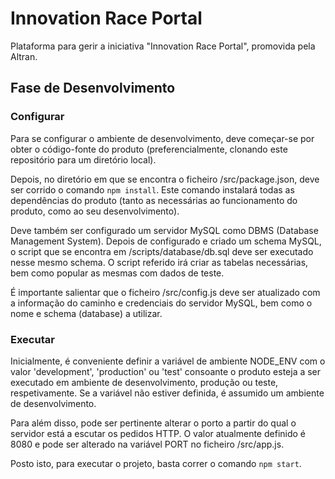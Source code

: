 # Innovation Race Portal

Plataforma para gerir a iniciativa "Innovation Race Portal", promovida pela Altran.

## Fase de Desenvolvimento

### Configurar

Para se configurar o ambiente de desenvolvimento, deve começar-se por obter o código-fonte do produto (preferencialmente, clonando este repositório para um diretório local).

Depois, no diretório em que se encontra o ficheiro /src/package.json, deve ser corrido o comando `npm install`. Este comando instalará todas as dependências do produto (tanto as necessárias ao funcionamento do produto, como ao seu desenvolvimento).

Deve também ser configurado um servidor MySQL como DBMS (Database Management System). Depois de configurado e criado um schema MySQL, o script que se encontra em /scripts/database/db.sql deve ser executado nesse mesmo schema. O script referido irá criar as tabelas necessárias, bem como popular as mesmas com dados de teste.

É importante salientar que o ficheiro /src/config.js deve ser atualizado com a informação do caminho e credenciais do servidor MySQL, bem como o nome e schema (database) a utilizar.

### Executar

Inicialmente, é conveniente definir a variável de ambiente NODE_ENV com o valor 'development', 'production' ou 'test' consoante o produto esteja a ser executado em ambiente de desenvolvimento, produção ou teste, respetivamente. Se a variável não estiver definida, é assumido um ambiente de desenvolvimento.

Para além disso, pode ser pertinente alterar o porto a partir do qual o servidor está a escutar os pedidos HTTP. O valor atualmente definido é 8080 e pode ser alterado na variável PORT no ficheiro /src/app.js.

Posto isto, para executar o projeto, basta correr o comando `npm start`.


